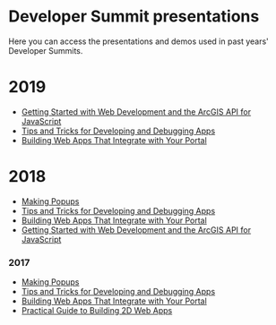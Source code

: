 # Developer Summit presentations

Here you can access the presentations and demos used in past years' Developer Summits.

# 2019

* [Getting Started with Web Development
and the ArcGIS API for JavaScript](http://hgonzago.github.io/DevSummit-presentations/Dev-Summit-2019/Getting-started-web-dev)
* [Tips and Tricks for Developing and Debugging Apps](http://hgonzago.github.io/DevSummit-presentations/Dev-Summit-2019/Dev-debug-tips)
* [Building Web Apps That Integrate with Your Portal](http://hgonzago.github.io/DevSummit-presentations/Dev-Summit-2019/Integrate-apps-portal/)

# 2018

* [Making Popups](http://hgonzago.github.io/DevSummit-presentations/Dev-Summit-2018/Popups/)
* [Tips and Tricks for Developing and Debugging Apps](http://hgonzago.github.io/DevSummit-presentations/Dev-Summit-2018/Dev-debug-tips)
* [Building Web Apps That Integrate with Your Portal](http://hgonzago.github.io/DevSummit-presentations/Dev-Summit-2018/Integrate-apps-portal/)
* [Getting Started with Web Development and the ArcGIS API for JavaScript](http://hgonzago.github.io/DevSummit-presentations/Dev-Summit-2018/Getting-started-web-dev)

### 2017

* [Making Popups](http://hgonzago.github.io/DevSummit-presentations/Dev-Summit-2017/Popups/)
* [Tips and Tricks for Developing and Debugging Apps](http://hgonzago.github.io/DevSummit-presentations/Dev-Summit-2017/Dev-debug-tips)
* [Building Web Apps That Integrate with Your Portal](http://hgonzago.github.io/DevSummit-presentations/Dev-Summit-2017/Integrate-apps-portal/)
* [Practical Guide to Building 2D Web Apps](http://hgonzago.github.io/DevSummit-presentations/Dev-Summit-2017/Practical-guide-2d-apps/Demos)
